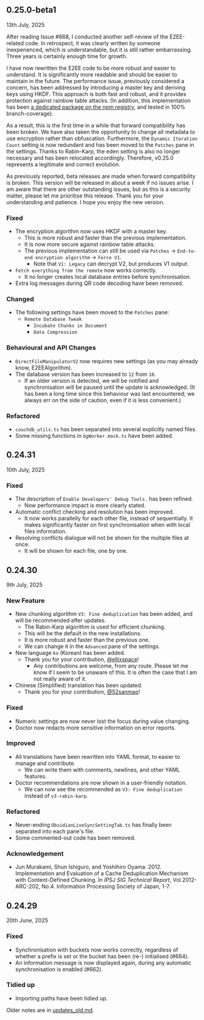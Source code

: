 ## 0.25.0-beta1
13th July, 2025

After reading Issue #668, I conducted another self-review of the E2EE-related code. In retrospect, it was clearly written by someone inexperienced, which is understandable, but it is still rather embarrassing. Three years is certainly enough time for growth.

I have now rewritten the E2EE code to be more robust and easier to understand. It is significantly more readable and should be easier to maintain in the future. The performance issue, previously considered a concern, has been addressed by introducing a master key and deriving keys using HKDF. This approach is both fast and robust, and it provides protection against rainbow table attacks. (In addition, this implementation has been [a dedicated package on the npm registry](https://github.com/vrtmrz/octagonal-wheels), and tested in 100% branch-coverage).

As a result, this is the first time in a while that forward compatibility has been broken. We have also taken the opportunity to change all metadata to use encryption rather than obfuscation. Furthermore, the `Dynamic Iteration Count` setting is now redundant and has been moved to the `Patches` pane in the settings. Thanks to Rabin-Karp, the eden setting is also no longer necessary and has been relocated accordingly. Therefore, v0.25.0 represents a legitimate and correct evolution.

As previously reported, beta releases are made when forward compatibility is broken. This version will be released in about a week if no issues arise. I am aware that there are other outstanding issues, but as this is a security matter, please let me prioritise this release. Thank you for your understanding and patience. I hope you enjoy the new version.

### Fixed
- The encryption algorithm now uses HKDF with a master key.
    - This is more robust and faster than the previous implementation.
    - It is now more secure against rainbow table attacks.
    - The previous implementation can still be used via `Patches` -> `End-to-end encryption algorithm` -> `Force V1`.
      - Note that `V1: Legacy` can decrypt V2, but produces V1 output.
- `Fetch everything from the remote` now works correctly.
    - It no longer creates local database entries before synchronisation.
- Extra log messages during QR code decoding have been removed.

### Changed
- The following settings have been moved to the `Patches` pane:
    - `Remote Database Tweak`
      - `Incubate Chunks in Document`
      - `Data Compression`

### Behavioural and API Changes
- `DirectFileManipulatorV2` now requires new settings (as you may already know, E2EEAlgorithm).
- The database version has been increased to `12` from `10`.
    - If an older version is detected, we will be notified and synchronisation will be paused until the update is acknowledged. (It has been a long time since this behaviour was last encountered; we always err on the side of caution, even if it is less convenient.)

### Refactored
- `couchdb_utils.ts` has been separated into several explicitly named files.
- Some missing functions in `bgWorker.mock.ts` have been added.

## 0.24.31
10th July, 2025

### Fixed

- The description of `Enable Developers' Debug Tools.` has been refined.
    - Now performance impact is more clearly stated.
- Automatic conflict checking and resolution has been improved.
    - It now works parallelly for each other file, instead of sequentially. It makes significantly faster on first synchronisation when with local files information.
- Resolving conflicts dialogue will not be shown for the multiple files at once.
    - It will be shown for each file, one by one.

## 0.24.30

9th July, 2025

### New Feature

- New chunking algorithm `V3: Fine deduplication` has been added, and will be recommended after updates.
    - The Rabin-Karp algorithm is used for efficient chunking.
    - This will be the default in the new installations.
    - It is more robust and faster than the previous one.
    - We can change it in the `Advanced` pane of the settings.
- New language `ko` (Korean) has been added.
    - Thank you for your contribution, [@ellixspace](https://x.com/ellixspace)!
        - Any contributions are welcome, from any route. Please let me know if I seem to be unaware of this. It is often the case that I am not really aware of it.
- Chinese (Simplified) translation has been updated.
    - Thank you for your contribution, [@52sanmao](https://github.com/52sanmao)!

### Fixed

- Numeric settings are now never lost the focus during value changing.
- Doctor now redacts more sensitive information on error reports.

### Improved

- All translations have been rewritten into YAML format, to easier to manage and contribute.
    - We can write them with comments, newlines, and other YAML features.
- Doctor recommendations are now shown in a user-friendly notation.
    - We can now see the recommended as `V3: Fine deduplication` instead of `v3-rabin-karp`.

### Refactored

- Never-ending `ObsidianLiveSyncSettingTab.ts` has finally been separated into each pane's file.
- Some commented-out code has been removed.

### Acknowledgement

- Jun Murakami, Shun Ishiguro, and Yoshihiro Oyama. 2012. Implementation and Evaluation of a Cache Deduplication Mechanism with Content-Defined Chunking. In _IPSJ SIG Technical Report_, Vol.2012-ARC-202, No.4. Information Processing Society of Japan, 1-7.

## 0.24.29

20th June, 2025

### Fixed

- Synchronisation with buckets now works correctly, regardless of whether a prefix is set or the bucket has been (re-) initialised (#664).
- An information message is now displayed again, during any automatic synchronisation is enabled (#662).

### Tidied up

- Importing paths have been tidied up.

Older notes are in
[updates_old.md](https://github.com/vrtmrz/obsidian-livesync/blob/main/updates_old.md).
